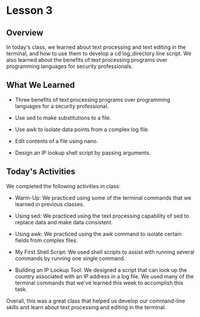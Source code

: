 # Lesson 3

## Overview

In today's class, we learned about text processing and text editing in the terminal, and how to use them to develop a cd log_directory line script. We also learned about the benefits of text processing programs over programming languages for security professionals.

## What We Learned

- Three benefits of text processing programs over programming languages for a security professional.

- Use sed to make substitutions to a file.

- Use awk to isolate data points from a complex log file.

- Edit contents of a file using nano.

- Design an IP lookup shell script by passing arguments.

## Today's Activities

We completed the following activities in class:

- Warm-Up: We practiced using some of the terminal commands that we learned in previous classes.

- Using sed: We practiced using the text processing capability of sed to replace data and make data consistent.

- Using awk: We practiced using the awk command to isolate certain fields from complex files.

- My First Shell Script: We used shell scripts to assist with running several commands by running one single command.

- Building an IP Lookup Tool: We designed a script that can look up the country associated with an IP address in a log file. We used many of the terminal commands that we've learned this week to accomplish this task.

Overall, this was a great class that helped us develop our command-line skills and learn about text processing and editing in the terminal.
